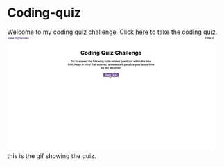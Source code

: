 # Coding-quiz
Welcome to my coding quiz challenge.
Click [here](https://makayla613loey.github.io/Coding-quiz/.) to take the coding quiz.
![here](./assets/04-web-apis-homework-demo.gif)
this is the gif showing the quiz. 

